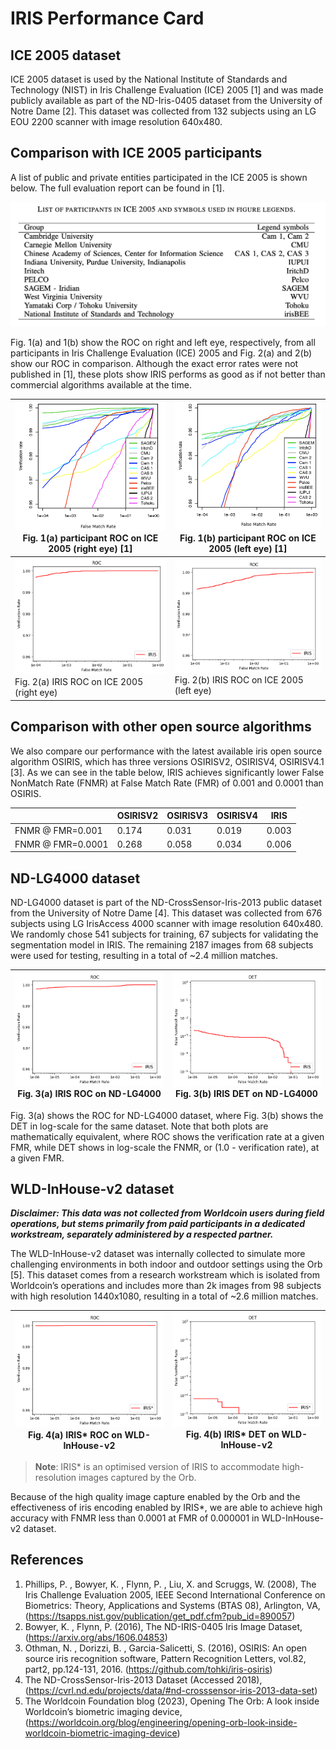 # IRIS Performance Card

## ICE 2005 dataset

ICE 2005 dataset is used by the National Institute of Standards and Technology (NIST) in Iris Challenge Evaluation (ICE) 2005 [1] and was made publicly available as part of the ND-Iris-0405 dataset from the University of Notre Dame [2]. This dataset was collected from 132 subjects using an LG EOU 2200 scanner with image resolution 640x480.

## Comparison with ICE 2005 participants

A list of public and private entities participated in the ICE 2005 is shown below. The full evaluation report can be found in [1].

<img src="./docs/performance_card/ice2005_results.png" width="800" alt="ICE 2005 results">

Fig. 1(a) and 1(b) show the ROC on right and left eye, respectively, from all participants in Iris Challenge Evaluation (ICE) 2005 and Fig. 2(a) and 2(b) show our ROC in comparison. Although the exact error rates were not published in [1], these plots show IRIS performs as good as if not better than commercial algorithms available at the time.

|<img src="./docs/performance_card/comparison_1a.png" alt="1a"> Fig. 1(a) participant ROC on ICE 2005 (right eye) [1]| <img src="./docs/performance_card/comparison_1b.png" alt="1b"> Fig. 1(b) participant ROC on ICE 2005 (left eye) [1]|
|---|---|
| <img src="./docs/performance_card/comparison_2a.png" alt="2a"> Fig. 2(a) IRIS ROC on ICE 2005 (right eye)| <img src="./docs/performance_card/comparison_2b.png" alt="2b"> Fig. 2(b) IRIS ROC on ICE 2005 (left eye)|


## Comparison with other open source algorithms

We also compare our performance with the latest available iris open source algorithm OSIRIS, which has three versions OSIRISV2, OSIRISV4, OSIRISV4.1 [3]. As we can see in the table below, IRIS achieves significantly lower False NonMatch Rate (FNMR) at False Match Rate (FMR) of 0.001 and 0.0001 than OSIRIS.

|                   | OSIRISV2 | OSIRISV3 | OSIRISV4 | IRIS  |
|-------------------|----------|----------|----------|-------|
| FNMR @ FMR=0.001  | 0.174    | 0.031    | 0.019    | 0.003 |
| FNMR @ FMR=0.0001 | 0.268    | 0.058    | 0.034    | 0.006 |

## ND-LG4000 dataset

ND-LG4000 dataset is part of the ND-CrossSensor-Iris-2013 public dataset from the University of Notre Dame [4]. This dataset was collected from 676 subjects using LG IrisAccess 4000 scanner with image resolution 640x480. We randomly chose 541 subjects for training, 67 subjects for validating the segmentation model in IRIS. The remaining 2187 images from 68 subjects were used for testing, resulting in a total of ~2.4 million matches.

|<img src="./docs/performance_card/lg4000_3a.png" alt="3a"> Fig. 3(a) IRIS ROC on ND-LG4000| <img src="./docs/performance_card/lg4000_3b.png" alt="3b"> Fig. 3(b) IRIS DET on ND-LG4000|
|---|---|

Fig. 3(a) shows the ROC for ND-LG4000 dataset, where Fig. 3(b) shows the DET in log-scale for the same dataset. Note that both plots are mathematically equivalent, where ROC shows the verification rate at a given FMR, while DET shows in log-scale the FNMR, or (1.0 - verification rate), at a given FMR.


## WLD-InHouse-v2 dataset

**_Disclaimer: This data was not collected from Worldcoin users during field operations, but stems primarily from paid participants in a dedicated workstream, separately administered by a respected partner._**

The WLD-InHouse-v2 dataset was internally collected to simulate more challenging environments in both indoor and outdoor settings using the Orb [5]. This dataset comes from a research workstream which is isolated from Worldcoin’s operations and includes more than 2k images from 98 subjects with high resolution 1440x1080, resulting in a total of ~2.6 million matches.

|<img src="./docs/performance_card/wld_dataset_4a.png" alt="4a"> Fig. 4(a) IRIS* ROC on WLD-InHouse-v2| <img src="./docs/performance_card/wld_dataset_4b.png" alt="4b"> Fig. 4(b) IRIS* DET on WLD-InHouse-v2|
|---|---|

> **Note**: IRIS* is an optimised version of IRIS to accommodate high-resolution images captured by the Orb.

Because of the high quality image capture enabled by the Orb and the effectiveness of iris encoding enabled by IRIS*, we are able to achieve high accuracy with FNMR less than 0.0001 at FMR of 0.000001 in WLD-InHouse-v2 dataset.

## References

1. Phillips, P. , Bowyer, K. , Flynn, P. , Liu, X. and Scruggs, W. (2008), The Iris Challenge Evaluation 2005, IEEE Second International Conference on Biometrics: Theory, Applications and Systems (BTAS 08), Arlington, VA, (https://tsapps.nist.gov/publication/get_pdf.cfm?pub_id=890057)
2. Bowyer, K. , Flynn, P. (2016), The ND-IRIS-0405 Iris Image Dataset, (https://arxiv.org/abs/1606.04853)
3. Othman, N. , Dorizzi, B. , Garcia-Salicetti, S. (2016), OSIRIS: An open source iris recognition software, Pattern Recognition Letters, vol.82, part2, pp.124-131, 2016. (https://github.com/tohki/iris-osiris)
4. The ND-CrossSensor-Iris-2013 Dataset (Accessed 2018), (https://cvrl.nd.edu/projects/data/#nd-crosssensor-iris-2013-data-set)
5. The Worldcoin Foundation blog (2023), Opening The Orb: A look inside Worldcoin’s biometric imaging device, (https://worldcoin.org/blog/engineering/opening-orb-look-inside-worldcoin-biometric-imaging-device)
